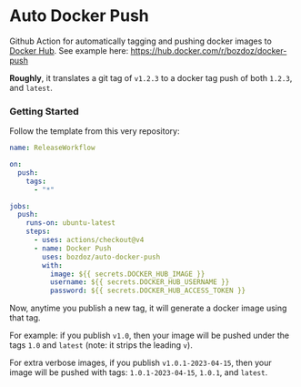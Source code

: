 # Auto Docker Push

Github Action for automatically tagging and pushing docker images to [Docker Hub](https://hub.docker.com).  See example here: https://hub.docker.com/r/bozdoz/docker-push

**Roughly**, it translates a git tag of `v1.2.3` to a docker tag push of both `1.2.3`, and `latest`.

### Getting Started

Follow the template from this very repository:

```yml
name: ReleaseWorkflow

on:
  push:
    tags:
      - "*"

jobs:
  push:
    runs-on: ubuntu-latest
    steps:
      - uses: actions/checkout@v4
      - name: Docker Push
        uses: bozdoz/auto-docker-push
        with:
          image: ${{ secrets.DOCKER_HUB_IMAGE }}
          username: ${{ secrets.DOCKER_HUB_USERNAME }}
          password: ${{ secrets.DOCKER_HUB_ACCESS_TOKEN }}

```

Now, anytime you publish a new tag, it will generate a docker image using that tag. 

For example: if you publish `v1.0`, then your image will be pushed under the tags `1.0` and `latest` (note: it strips the leading `v`).

For extra verbose images, if you publish `v1.0.1-2023-04-15`, then your image will be pushed with tags: `1.0.1-2023-04-15`, `1.0.1`, and `latest`.
